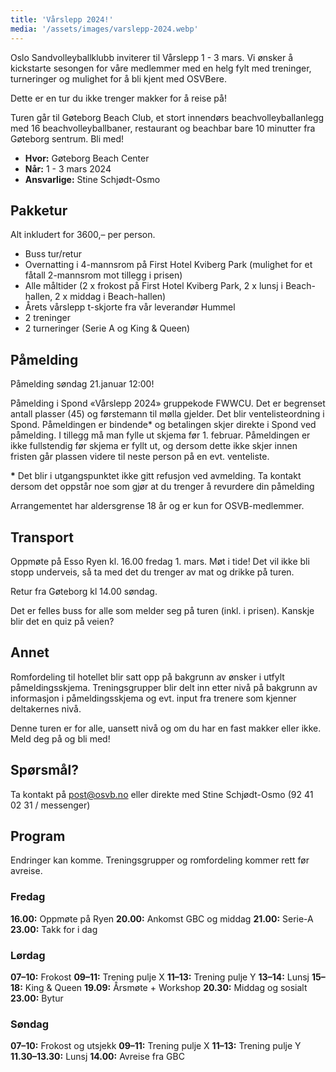 ```yaml
---
title: 'Vårslepp 2024!'
media: '/assets/images/varslepp-2024.webp'
---
```

Oslo Sandvolleyballklubb inviterer til Vårslepp 1 - 3 mars. Vi ønsker å kickstarte sesongen for våre medlemmer med en helg fylt med treninger, turneringer og mulighet for å bli kjent med OSVBere.

Dette er en tur du ikke trenger makker for å reise på!

Turen går til Gøteborg Beach Club, et stort innendørs beachvolleyballanlegg med 16 beachvolleyballbaner, restaurant og beachbar bare 10 minutter fra Gøteborg sentrum. Bli med!

* **Hvor:** Gøteborg Beach Center
* **Når:** 1 - 3 mars 2024
* **Ansvarlige:** Stine Schjødt-Osmo

## Pakketur
Alt inkludert for 3600,– per person.

* Buss tur/retur
* Overnatting i 4-mannsrom på First Hotel Kviberg Park (mulighet for et fåtall 2-mannsrom mot tillegg i prisen)
* Alle måltider (2 x frokost på First Hotel Kviberg Park, 2 x lunsj i Beach-hallen, 2 x middag i Beach-hallen)
* Årets vårslepp t-skjorte fra vår leverandør Hummel
* 2 treninger
* 2 turneringer (Serie A og King & Queen)

## Påmelding
Påmelding søndag 21.januar 12:00!

Påmelding i Spond «Vårslepp 2024» gruppekode FWWCU. Det er begrenset antall plasser (45) og førstemann til mølla gjelder. Det blir ventelisteordning i Spond. Påmeldingen er bindende* og betalingen skjer direkte i Spond ved påmelding. I tillegg må man fylle ut skjema før 1. februar. Påmeldingen er ikke fullstendig før skjema er fyllt ut, og dersom dette ikke skjer innen fristen går plassen videre til neste person på en evt. venteliste.

**\*** Det blir i utgangspunktet ikke gitt refusjon ved avmelding. Ta kontakt dersom det oppstår noe som gjør at du trenger å revurdere din påmelding

Arrangementet har aldersgrense 18 år og er kun for OSVB-medlemmer.

## Transport
Oppmøte på Esso Ryen kl. 16.00 fredag 1. mars. Møt i tide! Det vil ikke bli stopp underveis, så ta med det du trenger av mat og drikke på turen.

Retur fra Gøteborg kl 14.00 søndag.

Det er felles buss for alle som melder seg på turen (inkl. i prisen). Kanskje blir det en quiz på veien?

## Annet
Romfordeling til hotellet blir satt opp på bakgrunn av ønsker i utfylt påmeldingsskjema. Treningsgrupper blir delt inn etter nivå på bakgrunn av informasjon i påmeldingsskjema og evt. input fra trenere som kjenner deltakernes nivå.

Denne turen er for alle, uansett nivå og om du har en fast makker eller ikke. Meld deg på og bli med!

## Spørsmål?
Ta kontakt på post@osvb.no eller direkte med Stine Schjødt-Osmo (92 41 02 31 / messenger)

## Program
Endringer kan komme. Treningsgrupper og romfordeling kommer rett før avreise. 

### Fredag
**16.00:** Oppmøte på Ryen
**20.00:** Ankomst GBC og middag
**21.00:** Serie-A
**23.00:** Takk for i dag

### Lørdag
**07–10:** Frokost
**09–11:** Trening pulje X
**11–13:** Trening pulje Y
**13–14:** Lunsj
**15–18:** King & Queen
**19.09:** Årsmøte + Workshop
**20.30:** Middag og sosialt
**23.00:** Bytur

### Søndag
**07–10:** Frokost og utsjekk
**09–11:** Trening pulje X
**11–13:** Trening pulje Y
**11.30–13.30:** Lunsj
**14.00:** Avreise fra GBC